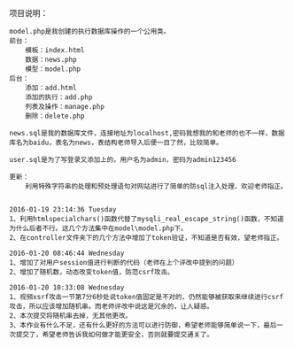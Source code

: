 项目说明：

    model.php是我创建的执行数据库操作的一个公用类。
    前台：
        模板：index.html
        数据：news.php
        模型：model.php
    后台：
        添加：add.html
        添加的执行：add.php
        列表及操作：manage.php
        删除：delete.php

    news.sql是我的数据库文件，连接地址为localhost,密码我想我的和老师的也不一样，数据库名为baidu，表名为news，表结构老师导入后便一目了然，比较简单。

    user.sql是为了写登录又添加上的，用户名为admin，密码为admin123456

    更新：
        利用特殊字符串的处理和预处理语句对网站进行了简单的防sql注入处理，欢迎老师指正。


    2016-01-19 23:14:36 Tuesday
    1、利用htmlspecialchars()函数代替了mysqli_real_escape_string()函数，不知道为什么后者不行。这几个方法集中在model\model.php下。
    2、在controller文件夹下的几个方法中增加了token验证，不知道是否有效，望老师指正。

    2016-01-20 08:46:44 Wednesday
    1、增加了对用户session值进行判断的代码（老师在上个评改中提到的问题）
    2、增加了随机数，动态改变token值，防范csrf攻击。

    2016-01-20 10:33:08 Wednesday
    1、视频xsrf攻击一节第7分6秒处说token值固定是不对的，仍然能够被获取来继续进行csrf攻击，所以应该增加随机串。而老师评改中说这是冗余的，让人疑惑。
    2、本次提交将随机串去掉，无其他更改。
    3、本作业有什么不足，还有什么更好的方法可以进行防御，希望老师能够简单说一下，最后一次提交了，希望老师告诉我如何做才能更安全，否则就要提交通关了。

